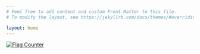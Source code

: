 ```yaml
---
# Feel free to add content and custom Front Matter to this file.
# To modify the layout, see https://jekyllrb.com/docs/themes/#overriding-theme-defaults

layout: home
---
```


<a href="https://info.flagcounter.com/SFSe"><img src="https://s01.flagcounter.com/count2/SFSe/bg_E6FFFF/txt_3E49E6/border_CCCCCC/columns_2/maxflags_12/viewers_0/labels_0/pageviews_1/flags_0/percent_0/" alt="Flag Counter" border="0"></a>